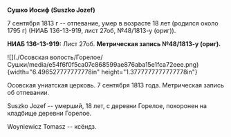 **Сушко Иосиф (Suszko Jozef)**

7 сентября 1813 г -- отпевание, умер в возрасте 18 лет (родился около
1795 г) (НИАБ 136-13-919, лист 27об, №48/1813-у (ориг)).

**НИАБ 136-13-919:** Лист 27об. **Метрическая запись №48/1813-у
(ориг).**

![](./Осовская волость/Горелое/Сушки/media/e54f6f0f5ca07c868599ae876aba15e1fca72eee.png){width="6.496527777777778in"
height="1.3777777777777778in"}

Осовская униатская церковь. 7 сентября 1813 года. Метрическая запись об
отпевании.

Suszko Jozef -- умерший, 18 лет, с деревни Горелое, похоронен на
кладбище деревни Горелое.

Woyniewicz Tomasz -- ксёндз.

